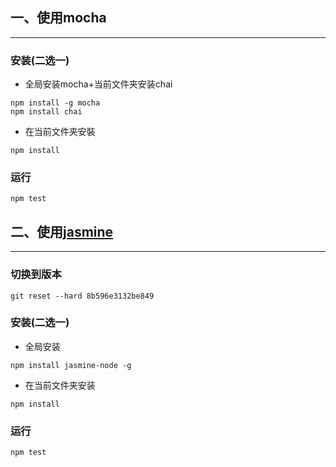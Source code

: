 ## 一、使用mocha
---
### 安装(二选一)

- 全局安装mocha+当前文件夹安装chai

```
npm install -g mocha
npm install chai
```

- 在当前文件夹安裝

```
npm install
```

### 运行

```
npm test
```

## 二、使用[jasmine](https://github.com/mhevery/jasmine-node)
---

### 切换到版本

```
git reset --hard 8b596e3132be849
```

### 安装(二选一)

- 全局安装

```
npm install jasmine-node -g

```
- 在当前文件夹安装

```
npm install
```
### 运行

```
npm test
```